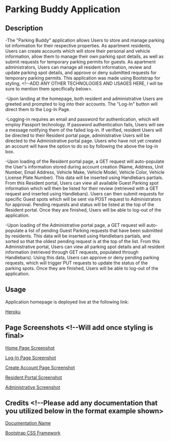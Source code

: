 # Parking Buddy Application

## Description

-The "Parking Buddy" application allows Users to store and manage parking lot information for their respective properties. As apartment residents, Users can create accounts which will store their personal and vehicle information, allow them to manage their own parking spot details, as well as submit requests for temporary parking permits for guests. As apartment administrators, Users can manage all resident information, review and update parking spot details, and approve or deny submitted requests for temporary parking permits. This application was made using Bootstrap for styling, <!--ADD ANY OTHER TECHNOLOGIES AND USAGES HERE, I will be sure to mention them specifically below>.

-Upon landing at the homepage, both resident and administrative Users are greeted and prompted to log into their accounts. The "Log-In" button will direct them to the Log-In Page. 

-Logging-in requires an email and password for authentication, which will employ Passport technology. If password authentication fails, Users will see a message notifying them of the failed log-in. If verified, resident Users will be directed to their Resident portal page, administrative Users will be directed to the Administrative portal page. Users who have not yet created an account will have the option to do so by following the above the log-in box.

-Upon loading of the Resident portal page, a GET request will auto-populate the User's information stored during account creation (Name, Address, Unit Number, Email Address, Vehicle Make, Vehicle Model, Vehicle Color, Vehicle License Plate Number). This data will be inserted using Handlebars partials. From this Resident portal, Users can view all available Guest Parking spot information which will then be listed for their review (retrieved with a GET request and inserted using Handlebars). Users can then submit requests for specific Guest spots which will be sent via POST request to Administrators for approval. Pending requests and status will be listed at the top of the Resident portal. Once they are finished, Users will be able to log-out of the application.

-Upon loading of the Administrative portal page, a GET request will auto-populate a list of pending Guest Parking requests that have been submitted by residents. This data will be inserted using Handlebars partials, and sorted so that the oldest pending request is at the top of the list. From this Administrative portal, Users can view all parking spot details and all resident information (retrieved through GET requests, populated through Handlebars). Using this data, Users can approve or deny pending parking requests, which will trigger PUT requests to update the status of the parking spots. Once they are finished, Users will be able to log-out of the application.

## Usage

Application homepage is deployed live at the following link:

[Heroku](https://serene-cove-30368.herokuapp.com/)

## Page Screenshots <!--Will add once styling is final>

[Home Page Screenshot]()

[Log-In Page Screenshot]()

[Create Account Page Screenshot]()

[Resident Portal Screenshot]()

[Administrative Screenshot]()

## Credits <!--Please add any documentation that you utilized below in the format example shown>

[Documentation Name](link)

[Bootstrap CSS Framework](https://getbootstrap.com/docs/5.3/getting-started/introduction/)